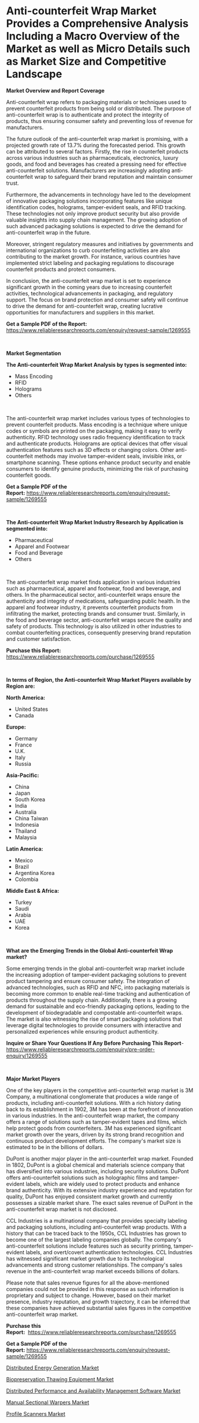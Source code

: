 <p><h1>Anti-counterfeit Wrap Market Provides a Comprehensive Analysis Including a Macro Overview of the Market as well as Micro Details such as Market Size and Competitive Landscape</h1></p><p><strong>Market Overview and Report Coverage</strong></p>
<p><p>Anti-counterfeit wrap refers to packaging materials or techniques used to prevent counterfeit products from being sold or distributed. The purpose of anti-counterfeit wrap is to authenticate and protect the integrity of products, thus ensuring consumer safety and preventing loss of revenue for manufacturers.</p><p>The future outlook of the anti-counterfeit wrap market is promising, with a projected growth rate of 13.7% during the forecasted period. This growth can be attributed to several factors. Firstly, the rise in counterfeit products across various industries such as pharmaceuticals, electronics, luxury goods, and food and beverages has created a pressing need for effective anti-counterfeit solutions. Manufacturers are increasingly adopting anti-counterfeit wrap to safeguard their brand reputation and maintain consumer trust.</p><p>Furthermore, the advancements in technology have led to the development of innovative packaging solutions incorporating features like unique identification codes, holograms, tamper-evident seals, and RFID tracking. These technologies not only improve product security but also provide valuable insights into supply chain management. The growing adoption of such advanced packaging solutions is expected to drive the demand for anti-counterfeit wrap in the future.</p><p>Moreover, stringent regulatory measures and initiatives by governments and international organizations to curb counterfeiting activities are also contributing to the market growth. For instance, various countries have implemented strict labeling and packaging regulations to discourage counterfeit products and protect consumers.</p><p>In conclusion, the anti-counterfeit wrap market is set to experience significant growth in the coming years due to increasing counterfeit activities, technological advancements in packaging, and regulatory support. The focus on brand protection and consumer safety will continue to drive the demand for anti-counterfeit wrap, creating lucrative opportunities for manufacturers and suppliers in this market.</p></p>
<p><strong>Get a Sample PDF of the Report:</strong> <a href="https://www.reliableresearchreports.com/enquiry/request-sample/1269555">https://www.reliableresearchreports.com/enquiry/request-sample/1269555</a></p>
<p>&nbsp;</p>
<p><strong>Market Segmentation</strong></p>
<p><strong>The Anti-counterfeit Wrap Market Analysis by types is segmented into:</strong></p>
<p><ul><li>Mass Encoding</li><li>RFID</li><li>Holograms</li><li>Others</li></ul></p>
<p>&nbsp;</p>
<p><p>The anti-counterfeit wrap market includes various types of technologies to prevent counterfeit products. Mass encoding is a technique where unique codes or symbols are printed on the packaging, making it easy to verify authenticity. RFID technology uses radio frequency identification to track and authenticate products. Holograms are optical devices that offer visual authentication features such as 3D effects or changing colors. Other anti-counterfeit methods may involve tamper-evident seals, invisible inks, or smartphone scanning. These options enhance product security and enable consumers to identify genuine products, minimizing the risk of purchasing counterfeit goods.</p></p>
<p><strong>Get a Sample PDF of the Report:</strong>&nbsp;<a href="https://www.reliableresearchreports.com/enquiry/request-sample/1269555">https://www.reliableresearchreports.com/enquiry/request-sample/1269555</a></p>
<p>&nbsp;</p>
<p><strong>The Anti-counterfeit Wrap Market Industry Research by Application is segmented into:</strong></p>
<p><ul><li>Pharmaceutical</li><li>Apparel and Footwear</li><li>Food and Beverage</li><li>Others</li></ul></p>
<p>&nbsp;</p>
<p><p>The anti-counterfeit wrap market finds application in various industries such as pharmaceutical, apparel and footwear, food and beverage, and others. In the pharmaceutical sector, anti-counterfeit wraps ensure the authenticity and integrity of medications, safeguarding public health. In the apparel and footwear industry, it prevents counterfeit products from infiltrating the market, protecting brands and consumer trust. Similarly, in the food and beverage sector, anti-counterfeit wraps secure the quality and safety of products. This technology is also utilized in other industries to combat counterfeiting practices, consequently preserving brand reputation and customer satisfaction.</p></p>
<p><strong>Purchase this Report:</strong>&nbsp; <a href="https://www.reliableresearchreports.com/purchase/1269555">https://www.reliableresearchreports.com/purchase/1269555</a></p>
<p>&nbsp;</p>
<p><strong>In terms of Region, the Anti-counterfeit Wrap Market Players available by Region are:</strong></p>
<p>
    <p> <strong> North America: </strong>
        <ul>
            <li>United States</li>
            <li>Canada</li>
        </ul>
        </p> 
    <p> <strong> Europe: </strong>
        <ul>
            <li>Germany</li>
            <li>France</li>
            <li>U.K.</li>
            <li>Italy</li>
            <li>Russia</li>
        </ul>
        </p> 
    <p> <strong> Asia-Pacific: </strong>
        <ul>
            <li>China</li>
            <li>Japan</li>
            <li>South Korea</li>
            <li>India</li>
            <li>Australia</li>
            <li>China Taiwan</li>
            <li>Indonesia</li>
            <li>Thailand</li>
            <li>Malaysia</li>
        </ul>
        </p> 
    <p> <strong> Latin America: </strong>
        <ul>
            <li>Mexico</li>
            <li>Brazil</li>
            <li>Argentina Korea</li>
            <li>Colombia</li>
        </ul>
        </p> 
    <p> <strong> Middle East & Africa: </strong>
        <ul>
            <li>Turkey</li>
            <li>Saudi</li>
            <li>Arabia</li>
            <li>UAE</li>
            <li>Korea</li>
        </ul>
    </p>
    </p>
<p>&nbsp;</p>
<p><strong>What are the Emerging Trends in the Global Anti-counterfeit Wrap market?</strong></p>
<p><p>Some emerging trends in the global anti-counterfeit wrap market include the increasing adoption of tamper-evident packaging solutions to prevent product tampering and ensure consumer safety. The integration of advanced technologies, such as RFID and NFC, into packaging materials is becoming more common to enable real-time tracking and authentication of products throughout the supply chain. Additionally, there is a growing demand for sustainable and eco-friendly packaging options, leading to the development of biodegradable and compostable anti-counterfeit wraps. The market is also witnessing the rise of smart packaging solutions that leverage digital technologies to provide consumers with interactive and personalized experiences while ensuring product authenticity.</p></p>
<p><strong>Inquire or Share Your Questions If Any Before Purchasing This Report</strong>- <a href="https://www.reliableresearchreports.com/enquiry/pre-order-enquiry/1269555">https://www.reliableresearchreports.com/enquiry/pre-order-enquiry/1269555</a></p>
<p>&nbsp;</p>
<p><strong>Major Market Players</strong></p>
<p><p>One of the key players in the competitive anti-counterfeit wrap market is 3M Company, a multinational conglomerate that produces a wide range of products, including anti-counterfeit solutions. With a rich history dating back to its establishment in 1902, 3M has been at the forefront of innovation in various industries. In the anti-counterfeit wrap market, the company offers a range of solutions such as tamper-evident tapes and films, which help protect goods from counterfeiters. 3M has experienced significant market growth over the years, driven by its strong brand recognition and continuous product development efforts. The company's market size is estimated to be in the billions of dollars.</p><p>DuPont is another major player in the anti-counterfeit wrap market. Founded in 1802, DuPont is a global chemical and materials science company that has diversified into various industries, including security solutions. DuPont offers anti-counterfeit solutions such as holographic films and tamper-evident labels, which are widely used to protect products and enhance brand authenticity. With its extensive industry experience and reputation for quality, DuPont has enjoyed consistent market growth and currently possesses a sizable market share. The exact sales revenue of DuPont in the anti-counterfeit wrap market is not disclosed.</p><p>CCL Industries is a multinational company that provides specialty labeling and packaging solutions, including anti-counterfeit wrap products. With a history that can be traced back to the 1950s, CCL Industries has grown to become one of the largest labeling companies globally. The company's anti-counterfeit solutions include features such as security printing, tamper-evident labels, and overt/covert authentication technologies. CCL Industries has witnessed significant market growth due to its technological advancements and strong customer relationships. The company's sales revenue in the anti-counterfeit wrap market exceeds billions of dollars.</p><p>Please note that sales revenue figures for all the above-mentioned companies could not be provided in this response as such information is proprietary and subject to change. However, based on their market presence, industry reputation, and growth trajectory, it can be inferred that these companies have achieved substantial sales figures in the competitive anti-counterfeit wrap market.</p></p>
<p><strong>Purchase this Report:</strong>&nbsp;&nbsp;<a href="https://www.reliableresearchreports.com/purchase/1269555">https://www.reliableresearchreports.com/purchase/1269555</a></p>
<p></p>
<p><strong>Get a Sample PDF of the Report:</strong>&nbsp;<a href="https://www.reliableresearchreports.com/enquiry/request-sample/1269555">https://www.reliableresearchreports.com/enquiry/request-sample/1269555</a></p>
<p><p><a href="https://medium.com/@irmaabshire/distributed-energy-generation-market-analysis-its-cagr-market-segmentation-and-global-industry-b2e1ac8de673">Distributed Energy Generation Market</a></p><p><a href="https://github.com/rahu1506/Market-Research-Report-List-1/blob/main/biopreservation-thawing-equipment-market.md">Biopreservation Thawing Equipment Market</a></p><p><a href="https://medium.com/@kellielakin_97357/distributed-performance-and-availability-management-software-market-insights-into-market-cagr-e86a314338a4">Distributed Performance and Availability Management Software Market</a></p><p><a href="https://www.linkedin.com/pulse/manual-sectional-warpers-market-size-growth-forecast-from-nldae/">Manual Sectional Warpers Market</a></p><p><a href="https://www.linkedin.com/pulse/profile-scanners-market-size-2023-2030-global-industrial-eyyuc/">Profile Scanners Market</a></p></p>